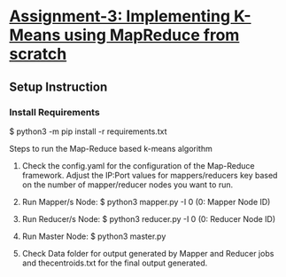 # [Assignment-3: Implementing K-Means using MapReduce from scratch](https://docs.google.com/document/u/1/d/e/2PACX-1vQ6UvQzah5o2mcVjFpb6llZrOaqPz6PiQ4m_7zYlRDeYdHWJ77ziYN22-HyE0VDnHBxojsHPnqu1nf7/pub)

## Setup Instruction

### Install Requirements

$ python3 -m pip install -r requirements.txt

Steps to run the Map-Reduce based k-means algorithm 

1) Check the config.yaml for the configuration of the Map-Reduce framework. Adjust the IP:Port values for mappers/reducers key based on the number of mapper/reducer nodes you want to run. 
 
2) Run Mapper/s Node: 
$ python3 mapper.py -I 0 (0: Mapper Node ID) 

3) Run Reducer/s Node:
$ python3 reducer.py -I 0 (0: Reducer Node ID) 

3) Run Master Node: 
$ python3 master.py 

4) Check Data folder for output generated by Mapper and Reducer jobs and thecentroids.txt for the final output generated. 

 
